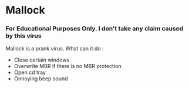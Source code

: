 # Mallock
### For Educational Purposes Only. I don't take any claim caused by this virus
Mallock is a prank virus.
What can it do :
- Close certain windows
- Overwrite MBR if there is no MBR protection
- Open cd tray
- Onnoying beep sound
